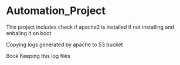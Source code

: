 # Automation_Project

This project includes check if apache2 is installed if not installing and enbaling it on boot

Copying logs generated by apache to S3 bucket

Book Keeping this log files
